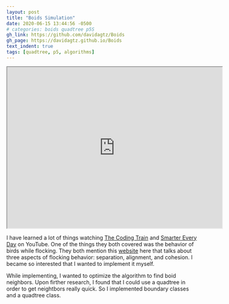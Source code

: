 ```yaml
---
layout: post
title: "Boids Simulation"
date: 2020-06-15 13:44:56 -0500
# categories: boids quadtree p5S
gh_link: https://github.com/davidagtz/Boids
gh_page: https://davidagtz.github.io/Boids
text_indent: true
tags: [quadtree, p5, algorithms]
---
```


<iframe src="https://davidagtz.github.io/Boids" style="width: 40em; height:30em; display: inline-block"></iframe><br/>

I have learned a lot of things watching [The Coding Train](https://www.youtube.com/user/shiffman) and [Smarter Every Day](https://www.youtube.com/user/destinws2) on YouTube. One of the things they both covered was the behavior of birds while flocking. They both mention this [website](http://www.red3d.com/cwr/boids/) here that talks about three aspects of flocking behavior: separation, alignment, and cohesion. I became so interested that I wanted to implement it myself.

While implementing, I wanted to optimize the algorithm to find boid neighbors. Upon firther research, I found that I could use a quadtree in order to get neightbors really quick. So I implemented boundary classes and a quadtree class.
